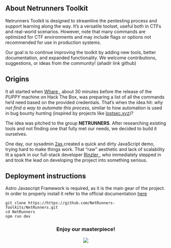 ## About Netrunners Toolkit

Netrunners Toolkit is designed to streamline the pentesting process and support learning along the way. It’s a versatile toolset, useful both in CTFs and real-world scenarios. However, note that many commands are optimized for CTF environments and may include flags or options not recommended for use in production systems.

Our goal is to continue improving the toolkit by adding new tools, better documentation, and expanded functionality. We welcome contributions, suggestions, or ideas from the community! (añadir link github)

## Origins

It all started when <a href="https://github.com/whare1"> Whare </a>, about 30 minutes before the release of the _PUPPY_ machine on Hack The Box, was preparing a list of all the commands he’d need based on the provided credentials. That’s when the idea hit: _why not find a way to automate this process_, similar to how automation is used in bug bounty hunting (inspired by projects like [lostsec.xyz](https://lostsec.xyz/))?

The idea was pitched to the group **NETRUNNERS**. After researching existing tools and not finding one that fully met our needs, we decided to build it ourselves.

One day, our sysadmin <a href="https://github.com/dos4s"> 2as </a> created a quick and dirty JavaScript demo, trying hard to make things work. That “raw” aesthetic and lack of scalability lit a spark in our full-stack developer  <a href="https://github.com/Marcejr117"> Rinzler </a>, who immediately stepped in and took the lead on developing the project into something serious.

## Deployment instructions

Astro Javascript Framework is required, as it is the main gear of the project. In order to properly install it refer to the official documentation [here]([url](https://docs.astro.build/en/install-and-setup/))

```
git clone https://https://github.com/NetRunners-Toolkits/NetRunners.git
cd NetRunners
npm run dev
```


<div align="center">
  <h3> Enjoy our masterpiece! </h3>
  <img src="https://whare1.netrunners.in/assets/images/netrunner.gif">
</div>
